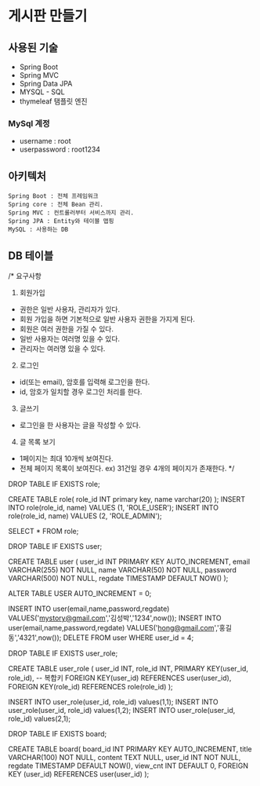 # 게시판 만들기

## 사용된 기술

- Spring Boot
- Spring MVC
- Spring Data JPA
- MYSQL - SQL
- thymeleaf 탬플릿 엔진

### MySql 계정
- username : root
- userpassword : root1234

## 아키텍처
```
Spring Boot : 전체 프레임워크
Spring core : 전체 Bean 관리.
Spring MVC : 컨트롤러부터 서비스까지 관리.
Spring JPA : Entity와 테이블 맵핑
MySQL : 사용하는 DB
```

## DB 테이블
/*
요구사항 

1. 회원가입
- 권한은 일반 사용자, 관리자가 있다.
- 회원 가입을 하면 기본적으로 일반 사용자 권한을 가지게 된다.
- 회원은 여러 권한을 가질 수 있다.
- 일반 사용자는 여러명 있을 수 있다.
- 관리자는 여러명 있을 수 있다.

2. 로그인
- id(또는 email), 암호를 입력해 로그인을 한다.
- id, 암호가 일치할 경우 로그인 처리를 한다.

3. 글쓰기
- 로그인을 한 사용자는 글을 작성할 수 있다.

4. 글 목록 보기
- 1페이지는 최대 10개씩 보여진다.
- 전체 페이지 목록이 보여진다. 
ex) 31건일 경우 4개의 페이지가 존재한다.
*/

DROP TABLE IF EXISTS role;

CREATE TABLE role(
	role_id INT primary key,
    name varchar(20)
);
INSERT INTO role(role_id, name) VALUES (1, 'ROLE_USER');
INSERT INTO role(role_id, name) VALUES (2, 'ROLE_ADMIN');

SELECT * FROM role;

DROP TABLE IF EXISTS user;

CREATE TABLE user (
	user_id INT PRIMARY KEY AUTO_INCREMENT,
    email VARCHAR(255) NOT NULL,
    name VARCHAR(50) NOT NULL,
    password VARCHAR(500) NOT NULL,
    regdate TIMESTAMP DEFAULT NOW()
);

ALTER TABLE USER AUTO_INCREMENT = 0;

INSERT INTO user(email,name,password,regdate) VALUES('mystory@gmail.com','김성박','1234',now());
INSERT INTO user(email,name,password,regdate) VALUES('hong@gmail.com','홍길동','4321',now());
DELETE FROM user WHERE user_id = 4;


DROP TABLE IF EXISTS user_role;

CREATE TABLE user_role (
	user_id INT,
    role_id INT,
    PRIMARY KEY(user_id, role_id), -- 복합키
    FOREIGN KEY(user_id) REFERENCES user(user_id),
    FOREIGN KEY(role_id) REFERENCES role(role_id)
);

INSERT INTO user_role(user_id, role_id) values(1,1);
INSERT INTO user_role(user_id, role_id) values(1,2);
INSERT INTO user_role(user_id, role_id) values(2,1);

DROP TABLE IF EXISTS board;

CREATE TABLE board(
	board_id INT PRIMARY KEY AUTO_INCREMENT,
    title VARCHAR(100) NOT NULL,
    content TEXT NULL,
    user_id INT NOT NULL,
    regdate TIMESTAMP DEFAULT NOW(),
    view_cnt INT DEFAULT 0,
    FOREIGN KEY (user_id) REFERENCES user(user_id)
);






